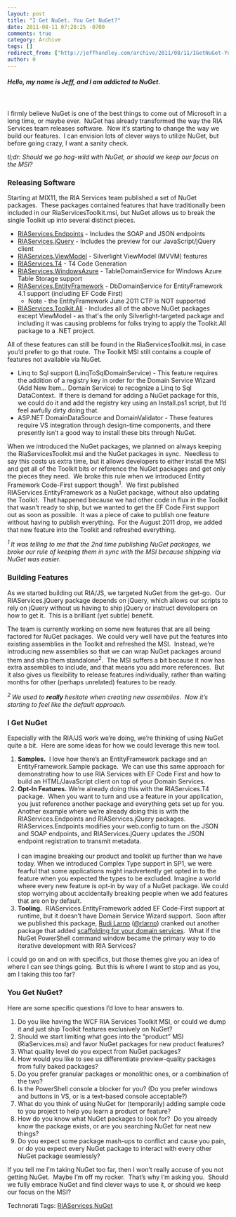 ```yaml
---
layout: post
title: "I Get NuGet. You Get NuGet?"
date: 2011-08-11 07:28:25 -0700
comments: true
category: Archive
tags: []
redirect_from: ["http://jeffhandley.com/archive/2011/08/11/IGetNuGet-YouGetNuGet", "http://jeffhandley.com/archive/2011/08/11/igetnuget-yougetnuget"]
author: 0
---
```

<!-- more -->
<h5>Hello, my name is Jeff, and I am addicted to NuGet.</h5>  <p> </p>  <p>I firmly believe NuGet is one of the best things to come out of Microsoft in a long time, or maybe ever.  NuGet has already transformed the way the RIA Services team releases software.  Now it’s starting to change the way we build our features.  I can envision lots of clever ways to utilize NuGet, but before going crazy, I want a sanity check.</p>  <p><em>tl;dr: Should we go hog-wild with NuGet, or should we keep our focus on the MSI?</em></p>  <h3>Releasing Software</h3>  <p>Starting at MIX11, the RIA Services team published a set of NuGet packages.  These packages contained features that have traditionally been included in our RiaServicesToolkit.msi, but NuGet allows us to break the single Toolkit up into several distinct pieces.</p>  <ul>   <li><a href="http://nuget.org/List/Packages/RIAServices.Endpoints">RIAServices.Endpoints</a> - Includes the SOAP and JSON endpoints </li>    <li><a href="http://nuget.org/List/Packages/RIAServices.jQuery">RIAServices.jQuery</a> - Includes the preview for our JavaScript/jQuery client </li>    <li><a href="http://nuget.org/List/Packages/RIAServices.ViewModel">RIAServices.ViewModel</a> - Silverlight ViewModel (MVVM) features </li>    <li><a href="http://nuget.org/List/Packages/RIAServices.T4">RIAServices.T4</a> - T4 Code Generation </li>    <li><a href="http://nuget.org/List/Packages/RIAServices.WindowsAzure">RIAServices.WindowsAzure</a> - TableDomainService for Windows Azure Table Storage support </li>    <li><a href="http://nuget.org/List/Packages/RIAServices.EntityFramework">RIAServices.EntityFramework</a> - DbDomainService for EntityFramework 4.1 support (including EF Code First)       <ul>       <li>Note - the EntityFramework June 2011 CTP is NOT supported</li>     </ul>   </li>    <li><a href="http://nuget.org/List/Packages/RIAServices.Toolkit.All">RIAServices.Toolkit.All</a> - Includes all of the above NuGet packages except ViewModel - as that's the only Silverlight-targeted package and including it was causing problems for folks trying to apply the Toolkit.All package to a .NET project.</li> </ul>  <p>All of these features can still be found in the RiaServicesToolkit.msi, in case you’d prefer to go that route.  The Toolkit MSI still contains a couple of features not available via NuGet.</p>  <ul>   <li>Linq to Sql support (LinqToSqlDomainService) - This feature requires the addition of a registry key in order for the Domain Service Wizard (Add New Item… Domain Service) to recognize a Linq to Sql DataContext.  If there is demand for adding a NuGet package for this, we could do it and add the registry key using an Install.ps1 script, but I’d feel awfully dirty doing that. </li>    <li>ASP.NET DomainDataSource and DomainValidator - These features require VS integration through design-time components, and there presently isn’t a good way to install these bits through NuGet.</li> </ul>  <p>When we introduced the NuGet packages, we planned on always keeping the RiaServicesToolkit.msi and the NuGet packages in sync.  Needless to say this costs us extra time, but it allows developers to either install the MSI and get all of the Toolkit bits or reference the NuGet packages and get only the pieces they need.  We broke this rule when we introduced Entity Framework Code-First support though<sup>1</sup>.  We first published RIAServices.EntityFramework as a NuGet package, without also updating the Toolkit.  That happened because we had other code in flux in the Toolkit that wasn’t ready to ship, but we wanted to get the EF Code First support out as soon as possible.  It was a piece of cake to publish one feature without having to publish everything.  For the August 2011 drop, we added that new feature into the Toolkit and refreshed everything.</p>  <p><em><sup>1 </sup>It was telling to me that the 2nd time publishing NuGet packages, we broke our rule of keeping them in sync with the MSI because shipping via NuGet was easier.</em></p>  <h3>Building Features</h3>  <p>As we started building out RIA/JS, we targeted NuGet from the get-go.  Our RIAServices.jQuery package depends on jQuery, which allows our scripts to rely on jQuery without us having to ship jQuery or instruct developers on how to get it.  This is a brilliant (yet subtle) benefit.</p>  <p>The team is currently working on some new features that are all being factored for NuGet packages.  We could very well have put the features into existing assemblies in the Toolkit and refreshed the MSI.  Instead, we’re introducing new assemblies so that we can wrap NuGet packages around them and ship them standalone<sup>2</sup>.  The MSI suffers a bit because it now has extra assemblies to include, and that means you add more references.  But it also gives us flexibility to release features individually, rather than waiting months for other (perhaps unrelated) features to be ready.</p>  <p><em><sup>2 </sup>We used to <strong>really</strong> hesitate when creating new assemblies.  Now it’s starting to feel like the default approach.</em></p>  <h3>I Get NuGet</h3>  <p>Especially with the RIA/JS work we’re doing, we’re thinking of using NuGet quite a bit.  Here are some ideas for how we could leverage this new tool.</p>  <ol>   <li><strong>Samples.</strong>  I love how there’s an EntityFramework package and an EntityFramework.Sample package.  We can use this same approach for demonstrating how to use RIA Services with EF Code First and how to build an HTML/JavaScript client on top of your Domain Services.      <br /></li>    <li><strong>Opt-In Features.</strong> We’re already doing this with the RIAServices.T4 package.  When you want to turn and use a feature in your application, you just reference another package and everything gets set up for you.  Another example where we’re already doing this is with the RIAServices.Endpoints and RIAServices.jQuery packages.  RIAServices.Endpoints modifies your web.config to turn on the JSON and SOAP endpoints, and RIAServices.jQuery updates the JSON endpoint registration to transmit metadata.      <br />      <br />I can imagine breaking our product and toolkit up further than we have today. When we introduced Complex Type support in SP1, we were fearful that some applications might inadvertently get opted in to the feature when you expected the types to be excluded. Imagine a world where every new feature is opt-in by way of a NuGet package. We could stop worrying about accidentally breaking people when we add features that are on by default.      <br /></li>    <li><strong>Tooling.</strong>  RIAServices.EntityFramework added EF Code-First support at runtime, but it doesn’t have Domain Service Wizard support.  Soon after we published this package, <a href="http://larud.net/blog/">Rudi Larno</a> (<a href="https://twitter.com/#!/rlarno">@rlarno</a>) cranked out another package that added <a href="http://larud.net/Blog/archive/2011/07/04/simple-wcf-ria-services-ef-4-1-scaffolding.aspx">scaffolding for your domain services</a>.  What if the NuGet PowerShell command window became the primary way to do iterative development with RIA Services?</li> </ol>  <p>I could go on and on with specifics, but those themes give you an idea of where I can see things going.  But this is where I want to stop and as you, am I taking this too far?</p>  <h3>You Get NuGet?</h3>  <p>Here are some specific questions I’d love to hear answers to.</p>  <ol>   <li>Do you like having the WCF RIA Services Toolkit MSI, or could we dump it and just ship Toolkit features exclusively on NuGet?</li>    <li>Should we start limiting what goes into the “product” MSI (RiaServices.msi) and favor NuGet packages for new product features?</li>    <li>What quality level do you expect from NuGet packages?</li>    <li>How would you like to see us differentiate preview-quality packages from fully baked packages?</li>    <li>Do you prefer granular packages or monolithic ones, or a combination of the two?</li>    <li>Is the PowerShell console a blocker for you? (Do you prefer windows and buttons in VS, or is a text-based console acceptable?)</li>    <li>What do you think of using NuGet for (temporarily) adding sample code to you project to help you learn a product or feature?</li>    <li>How do you know what NuGet packages to look for?  Do you already know the package exists, or are you searching NuGet for neat new things?</li>    <li>Do you expect some package mash-ups to conflict and cause you pain, or do you expect every NuGet package to interact with every other NuGet package seamlessly?</li> </ol>  <p>If you tell me I’m taking NuGet too far, then I won’t really accuse of you not getting NuGet.  Maybe I’m off my rocker.  That’s why I’m asking you.  Should we fully embrace NuGet and find clever ways to use it, or should we keep our focus on the MSI?</p>  <div style="padding-bottom: 0px; margin: 0px; padding-left: 0px; padding-right: 0px; display: inline; float: none; padding-top: 0px" id="scid:0767317B-992E-4b12-91E0-4F059A8CECA8:a4c3c35a-56d9-4db4-93de-1069957e18c0" class="wlWriterEditableSmartContent">Technorati Tags: <a href="http://technorati.com/tags/RIAServices" rel="tag">RIAServices</a>,<a href="http://technorati.com/tags/NuGet" rel="tag">NuGet</a></div>

